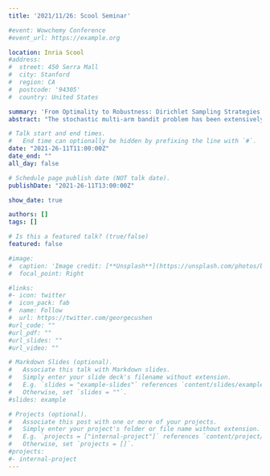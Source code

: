 ```yaml
---
title: '2021/11/26: Scool Seminar'

#event: Wowchemy Conference
#event_url: https://example.org

location: Inria Scool
#address:
#  street: 450 Serra Mall
#  city: Stanford
#  region: CA
#  postcode: '94305'
#  country: United States

summary: 'From Optimality to Robustness: Dirichlet Sampling Strategies in Stochastic Bandits.'
abstract: "The stochastic multi-arm bandit problem has been extensively studied under standard assumptions on the arm's distribution (e.g bounded with known support, exponential family, etc). These assumptions are suitable for many real-world problems but sometimes they require knowledge (on tails for instance) that may not be precisely accessible to the practitioner, raising the question of the robustness of bandit algorithms to model misspecification. In this paper we study a generic Dirichlet Sampling (DS) algorithm, based on pairwise comparisons of empirical indices computed with re-sampling of the arms' observations and a data-dependent exploration bonus. We show that different variants of this strategy achieve provably optimal regret guarantees when the distributions are bounded and logarithmic regret for semi-bounded distributions with a mild quantile condition. We also show that a simple tuning achieve robustness with respect to a large class of unbounded distributions, at the cost of slightly worse than logarithmic asymptotic regret. We finally provide numerical experiments showing the merits of DS in a decision-making problem on synthetic agriculture data."

# Talk start and end times.
#   End time can optionally be hidden by prefixing the line with `#`.
date: "2021-26-11T11:00:00Z"
date_end: ""
all_day: false

# Schedule page publish date (NOT talk date).
publishDate: "2021-26-11T13:00:00Z"

show_date: true

authors: []
tags: []

# Is this a featured talk? (true/false)
featured: false

#image:
#  caption: 'Image credit: [**Unsplash**](https://unsplash.com/photos/bzdhc5b3Bxs)'
#  focal_point: Right

#links:
#- icon: twitter
#  icon_pack: fab
#  name: Follow
#  url: https://twitter.com/georgecushen
#url_code: ""
#url_pdf: ""
#url_slides: ""
#url_video: ""

# Markdown Slides (optional).
#   Associate this talk with Markdown slides.
#   Simply enter your slide deck's filename without extension.
#   E.g. `slides = "example-slides"` references `content/slides/example-slides.md`.
#   Otherwise, set `slides = ""`.
#slides: example

# Projects (optional).
#   Associate this post with one or more of your projects.
#   Simply enter your project's folder or file name without extension.
#   E.g. `projects = ["internal-project"]` references `content/project/deep-learning/index.md`.
#   Otherwise, set `projects = []`.
#projects:
#- internal-project
---
```

